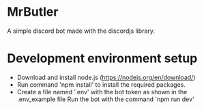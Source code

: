 # MrButler
A simple discord bot made with the discordjs library.


# Development environment setup
* Download and install node.js (https://nodejs.org/en/download/)
* Run command 'npm install' to install the required packages.
* Create a file named '.env' with the bot token as shown in the .env_example file
 Run the bot with the command 'npm run dev'
